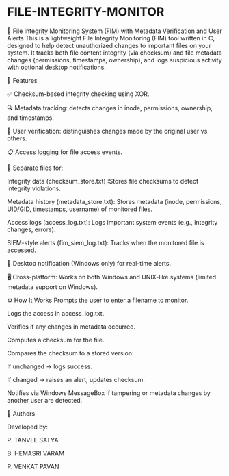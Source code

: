 # FILE-INTEGRITY-MONITOR

🔐 File Integrity Monitoring System (FIM) with Metadata Verification and User Alerts
This is a lightweight File Integrity Monitoring (FIM) tool written in C, designed to help detect unauthorized changes to important files on your system. It tracks both file content integrity (via checksum) and file metadata changes (permissions, timestamps, ownership), and logs suspicious activity with optional desktop notifications.

🧩 Features

✅ Checksum-based integrity checking using XOR.

🔍 Metadata tracking: detects changes in inode, permissions, ownership, and timestamps.

👤 User verification: distinguishes changes made by the original user vs others.

📋 Access logging for file access events.

📁 Separate files for:

Integrity data (checksum_store.txt) :Stores file checksums to detect integrity violations.

Metadata history (metadata_store.txt): Stores metadata (inode, permissions, UID/GID, timestamps, username) of monitored files.

Access logs (access_log.txt): Logs important system events (e.g., integrity changes, errors).

SIEM-style alerts (fim_siem_log.txt): Tracks when the monitored file is accessed.

🚨 Desktop notification (Windows only) for real-time alerts.

🖥️ Cross-platform: Works on both Windows and UNIX-like systems (limited metadata support on Windows).

⚙️ How It Works
Prompts the user to enter a filename to monitor.

Logs the access in access_log.txt.

Verifies if any changes in metadata occurred.

Computes a checksum for the file.

Compares the checksum to a stored version:

If unchanged → logs success.

If changed → raises an alert, updates checksum.

Notifies via Windows MessageBox if tampering or metadata changes by another user are detected.


👤 Authors

Developed by:

P. TANVEE SATYA

B. HEMASRI VARAM

P. VENKAT PAVAN
